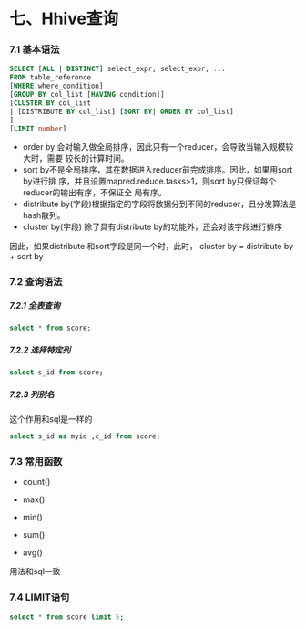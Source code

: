 # 七、Hhive查询

### 7.1 基本语法

```sql
SELECT [ALL | DISTINCT] select_expr, select_expr, ...
FROM table_reference
[WHERE where_condition]
[GROUP BY col_list [HAVING condition]]
[CLUSTER BY col_list
| [DISTRIBUTE BY col_list] [SORT BY| ORDER BY col_list]
]
[LIMIT number]
```

- order by 会对输入做全局排序，因此只有一个reducer，会导致当输入规模较大时，需要
  较长的计算时间。
- sort by不是全局排序，其在数据进入reducer前完成排序。因此，如果用sort by进行排
  序，并且设置mapred.reduce.tasks>1，则sort by只保证每个reducer的输出有序，不保证全
  局有序。
- distribute by(字段)根据指定的字段将数据分到不同的reducer，且分发算法是hash散列。
- cluster by(字段) 除了具有distribute by的功能外，还会对该字段进行排序

因此，如果distribute 和sort字段是同一个时，此时， cluster by = distribute by +
sort by  

### 7.2 查询语法

##### 7.2.1 全表查询

```sql
select * from score;
```

##### 7.2.2 选择特定列

```sql
select s_id from score;
```

##### 7.2.3 列别名

这个作用和sql是一样的

```sql
select s_id as myid ,c_id from score;
```

### 7.3 常用函数

- count()

- max()
- min()
- sum()
- avg()

用法和sql一致

### 7.4 LIMIT语句

```sql
select * from score limit 5;
```


